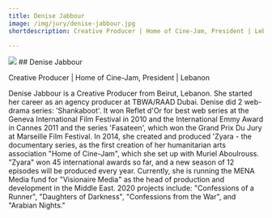 ```yaml
---
title: Denise Jabbour
image: /img/jury/denise-jabbour.jpg
shortdescription: Creative Producer | Home of Cine-Jam, President | Lebanon

---
```

<img src="/img/jury/denise-jabbour.jpg">
## Denise Jabbour

Creative Producer | Home of Cine-Jam, President | Lebanon

Denise Jabbour is a Creative Producer from Beirut, Lebanon. She started her career as an agency producer at TBWA/RAAD Dubai.
Denise did 2 web-drama series: 'Shankaboot'. It won Reflet d'Or for best web series at the Geneva International Film Festival in 2010 and the International Emmy Award in Cannes 2011 and the series 'Fasateen', which won the Grand Prix Du Jury at Marseille Film Festival. In 2014, she created and produced 'Zyara - the documentary series, as the first creation of her humanitarian arts association "Home of Cine-Jam", which she set up with Muriel Aboulrouss. "Zyara" won 45 international awards so far, and a new season of 12 episodes will be produced every year. Currently, she is running the MENA Media fund for "Visionaire Media" as the head of production and development in the Middle East. 2020 projects include: "Confessions of a Runner", "Daughters of Darkness", "Confessions from the War", and "Arabian Nights."

 



